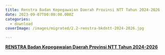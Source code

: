 ```yaml
---
title: Renstra Badan Kepegawaian Daerah Provinsi NTT Tahun 2024-2026
date: 2023-09-07T00:00:00.000Z
categories:
  - download
coverImage: /images/migrated/2.2-renstra-bkdntt-2024-2026.jpg

---
```


[**RENSTRA Badan Kepegawaian Daerah Provinsi NTT Tahun 2024-2026**](https://bkd.nttprov.go.id/web/wp-content/uploads/2024/06/2.2-RENSTRA-2024-2026.pdf)
